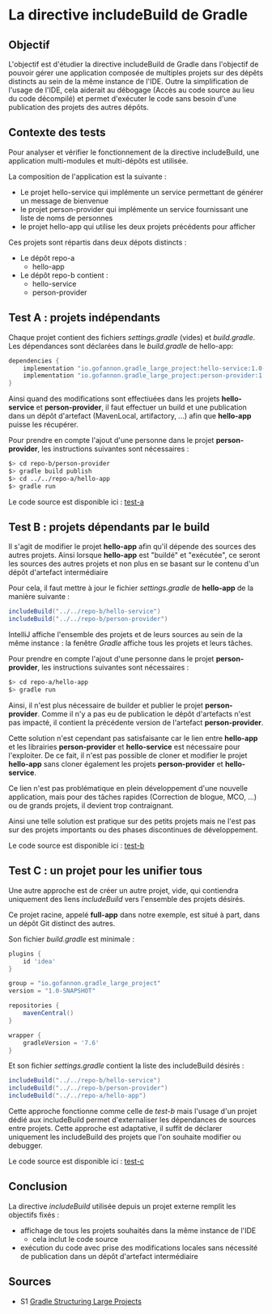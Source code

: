 # La directive includeBuild de Gradle

## Objectif
L'objectif est d'étudier la directive includeBuild de Gradle dans l'objectif de pouvoir gérer une  application composée de multiples projets sur des dépêts distincts au sein de la même instance de l'IDE.
Outre la simplification de l'usage de l'IDE, cela aiderait au débogage (Accès au code source au lieu du code décompilé) et permet d'exécuter le code sans besoin d'une publication des projets des autres dépôts.


## Contexte des tests
Pour analyser et vérifier le fonctionnement de la directive includeBuild, une application multi-modules et multi-dépôts est utilisée.

La composition de l'application est la suivante :
* Le projet hello-service qui implémente un service permettant de générer un message de bienvenue
* le projet person-provider qui implémente un service fournissant une liste de noms de personnes
* le projet hello-app qui utilise les deux projets précédents pour afficher 
    
Ces projets sont répartis dans deux dépots distincts :
* Le dépôt repo-a 
    * hello-app
* Le dépôt repo-b contient :
    * hello-service
    * person-provider



## Test A : projets indépendants

Chaque projet contient des fichiers *settings.gradle* (vides) et *build.gradle*.
Les dépendances sont déclarées dans le *build.gradle* de hello-app:
```gradle
dependencies {
    implementation "io.gofannon.gradle_large_project:hello-service:1.0-SNAPSHOT"
    implementation "io.gofannon.gradle_large_project:person-provider:1.0-SNAPSHOT"
}
```

Ainsi quand des modifications sont effectiuées dans les projets **hello-service** et **person-provider**, il faut effectuer un build et une publication dans un dépôt d'artefact (MavenLocal, artifactory, ...) afin que **hello-app** puisse les récupérer.

Pour prendre en compte l'ajout d'une personne dans le projet **person-provider**, les instructions suivantes sont nécessaires :
```bash
$> cd repo-b/person-provider
$> gradle build publish
$> cd ../../repo-a/hello-app
$> gradle run
```

Le code source est disponible ici : [test-a](./test-a)



## Test B : projets dépendants par le build
Il s'agit de modifier le projet **hello-app** afin qu'il dépende des sources des autres projets.
Ainsi lorsque **hello-app** est "buildé" et "exécutée", ce seront les sources des autres projets et non plus en se basant sur le contenu d'un dépôt d'artefact intermédiaire

Pour cela, il faut mettre à jour le fichier *settings.gradle* de **hello-app** de la manière suivante :
```gradle
includeBuild("../../repo-b/hello-service")
includeBuild("../../repo-b/person-provider")
```

IntelliJ affiche l'ensemble des projets et de leurs sources au sein de la même instance : la fenêtre *Gradle* affiche tous les projets et leurs tâches. 

Pour prendre en compte l'ajout d'une personne dans le projet **person-provider**, les instructions suivantes sont nécessaires :
```bash
$> cd repo-a/hello-app
$> gradle run
```

Ainsi, il n'est plus nécessaire de builder et publier le projet **person-provider**. Comme il n'y a pas eu de publication le dépôt d'artefacts n'est pas impacté, il contient la précédente version de l'artefact **person-provider**.

Cette solution n'est cependant pas satisfaisante car le lien entre **hello-app** et les librairies **person-provider** et **hello-service** est nécessaire pour l'exploiter. 
De ce fait, il n'est pas possible de cloner et modifier le projet **hello-app** sans cloner également les projets **person-provider** et **hello-service**.

Ce lien n'est pas problématique en plein développement d'une nouvelle application, mais pour des tâches rapides (Correction de blogue, MCO, ...) ou de grands projets, il devient trop contraignant.

Ainsi une telle solution est pratique sur des petits projets mais ne l'est pas sur des projets importants ou des phases discontinues de développement.

Le code source est disponible ici : [test-b](./test-b)



## Test C : un projet pour les unifier tous

Une autre approche est de créer un autre projet, vide, qui contiendra uniquement des liens *includeBuild* vers l'ensemble des projets désirés.

Ce projet racine, appelé **full-app** dans notre exemple, est situé à part, dans un dépôt Git distinct des autres.

Son fichier *build.gradle* est minimale :
```gradle
plugins {
    id 'idea'
}

group = "io.gofannon.gradle_large_project"
version = "1.0-SNAPSHOT"

repositories {
    mavenCentral()
}

wrapper {
    gradleVersion = '7.6'
}
```

Et son fichier *settings.gradle* contient la liste des includeBuild désirés :
```gradle
includeBuild("../../repo-b/hello-service")
includeBuild("../../repo-b/person-provider")
includeBuild("../../repo-a/hello-app")
```

Cette approche fonctionne comme celle de *test-b* mais l'usage d'un projet dédié aux includeBuild permet d'externaliser les dépendances de sources entre projets.
Cette approche est adaptative, il suffit de déclarer uniquement les includeBuild des projets que l'on souhaite modifier ou debugger.  

Le code source est disponible ici : [test-c](./test-c)



## Conclusion
La directive *includeBuild* utilisée depuis un projet externe remplit les objectifs fixés :
* affichage de tous les projets souhaités dans la même instance de l'IDE
  * cela inclut le code source
* exécution du code avec prise des modifications locales sans nécessité de publication dans un dépôt d'artefact intermédiaire



## Sources
* S1 [Gradle Structuring Large Projects](https://docs.gradle.org/current/userguide/structuring_software_products.html)
